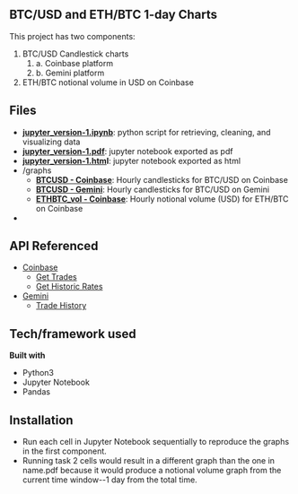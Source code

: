 ## BTC/USD and ETH/BTC 1-day Charts
This project has two components:
1. BTC/USD Candlestick charts
    1. a. Coinbase platform
    1. b. Gemini platform
2. ETH/BTC notional volume in USD on Coinbase

## Files
* **[jupyter_version-1.ipynb](https://github.com/chaniyam17/bitcoin-data-analysis/blob/main/jupyter_version-1.ipynb)**: python script for retrieving, cleaning, and visualizing data
* **[jupyter_version-1.pdf](https://github.com/chaniyam17/bitcoin-data-analysis/blob/main/jupyter_version-1.pdf)**: jupyter notebook exported as pdf
* **[jupyter_version-1.htm](https://github.com/chaniyam17/bitcoin-data-analysis/blob/main/jupyter_version-1.html)l**: jupyter notebook exported as html
* /graphs
    * **[BTCUSD - Coinbase](https://github.com/chaniyam17/bitcoin-data-analysis/blob/main/graphs/BTCUSD%20Coinbase.pdf)**: Hourly candlesticks for BTC/USD on Coinbase
    * **[BTCUSD - Gemini](https://github.com/chaniyam17/bitcoin-data-analysis/blob/main/graphs/BTCUSD%20-%20Gemini.pdf)**: Hourly candlesticks for BTC/USD on Gemini
    * **[ETHBTC_vol - Coinbase](https://github.com/chaniyam17/bitcoin-data-analysis/blob/main/graphs/ETHBTC_vol%20-%20Coinbase.pdf)**: Hourly notional volume (USD) for ETH/BTC on Coinbase
* 

## API Referenced
- [Coinbase](https://docs.pro.coinbase.com/)
    - [Get Trades](https://docs.pro.coinbase.com/#get-trades)
    - [Get Historic Rates](https://docs.pro.coinbase.com/#get-historic-rates)
- [Gemini](https://docs.gemini.com/)
    - [Trade History](https://docs.gemini.com/rest-api/#trade-history)

## Tech/framework used

<b>Built with</b>
- Python3 
- Jupyter Notebook
- Pandas


## Installation
- Run each cell in Jupyter Notebook sequentially to reproduce the graphs in the first component.
- Running task 2 cells would result in a different graph than the one in name.pdf because it would produce a notional volume graph from the current time window--1 day from the total time. 
 


